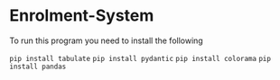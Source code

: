 # Enrolment-System

To run this program you need to install the following

`pip install tabulate`
`pip install pydantic`
`pip install colorama`
`pip install pandas`
